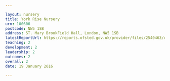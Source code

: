 ```yaml
---

layout: nursery
title: York Rise Nursery
urn: 100606
postcode: NW5 1SB
address: ST. Mary BrookField Hall, London, NW5 1SB
latestReportUrl: https://reports.ofsted.gov.uk/provider/files/2540463/urn/100606.pdf
teaching: 2
development: 2
leadership: 2
outcomes: 2
overall: 2
date: 19 January 2016

---
```

